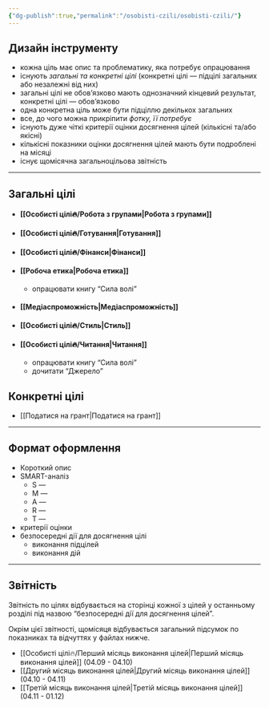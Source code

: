 ```yaml
---
{"dg-publish":true,"permalink":"/osobisti-czili/osobisti-czili/"}
---
```


## Дизайн інструменту
- кожна ціль має опис та проблематику, яка потребує опрацювання
- існують *загальні та конкретні цілі* (конкретні цілі — підцілі загальних або незалежні від них)
- загальні цілі не обов’язково мають однозначний кінцевий результат, конкретні цілі — обов’язково
- одна конкретна ціль може бути підціллю декількох загальних
- все, до чого можна прикріпити *фотку, її потребує*
- існують дуже чіткі критерії оцінки досягнення цілей (кількісні та/або якісні)
- кількісні показники оцінки досягнення цілей мають бути подроблені на місяці
- існує щомісячна загальноцільова звітність
---
## Загальні цілі
- #### [[Особисті цілі🔥/Робота з групами\|Робота з групами]]
- #### [[Особисті цілі🔥/Готування\|Готування]]
- #### [[Особисті цілі🔥/Фінанси\|Фінанси]]
- #### [[Робоча етика\|Робоча етика]]
	- опрацювати книгу “Сила волі”
- #### [[Медіаспроможність\|Медіаспроможність]]
- #### [[Особисті цілі🔥/Стиль\|Стиль]]
- #### [[Особисті цілі🔥/Читання\|Читання]]
	- опрацювати книгу “Сила волі”
	- дочитати “Джерело”
## Конкретні цілі
- [[Податися на грант\|Податися на грант]]

---
## Формат оформлення
- Короткий опис
- SMART-аналіз
	- S —
	- M —
	- A —
	- R —
	- T —
- критерії оцінки
- безпосередні дії для досягнення цілі
	- виконання підцілей
	- виконання дій

---
## Звітність
Звітність по цілях відбувається на сторінці кожної з цілей у останньому розділі під назвою “безпосередні дії для досягнення цілей”.

Окрім цієї звітності, щомісяця відбувається загальний підсумок по показниках та відчуттях у файлах нижче.

- [[Особисті цілі🔥/Перший місяць виконання цілей\|Перший місяць виконання цілей]] (04.09 - 04.10)
- [[Другий місяць виконання цілей\|Другий місяць виконання цілей]] (04.10 - 04.11)
- [[Третій місяць виконання цілей\|Третій місяць виконання цілей]] (04.11 - 01.12)
